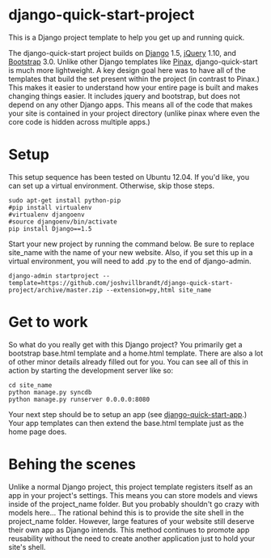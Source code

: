 django-quick-start-project
==================

This is a Django project template to help you get up and running quick.

The django-quick-start project builds on [Django](https://www.djangoproject.com/) 1.5, [jQuery](http://jquery.com/) 1.10, and [Bootstrap](http://getbootstrap.com/) 3.0. Unlike other Django templates like [Pinax](http://pinaxproject.com/), django-quick-start is much more lightweight. A key design goal here was to have all of the templates that build the set present within the project (in contrast to Pinax.) This makes it easier to understand how your entire page is built and makes changing things easier.
It includes jquery and bootstrap, but does not depend on any other Django apps. This means all of the code that makes your site is contained in your project directory (unlike pinax where even the core code is hidden across multiple apps.)

# Setup

This setup sequence has been tested on Ubuntu 12.04. If you'd like, you can set up a virtual environment. Otherwise, skip those steps.

    sudo apt-get install python-pip
    #pip install virtualenv
    #virtualenv djangoenv
    #source djangoenv/bin/activate
    pip install Django==1.5

Start your new project by running the command below. Be sure to replace site_name with the name of your new website. Also, if you set this up in a virtual environment, you will need to add .py to the end of django-admin.

    django-admin startproject --template=https://github.com/joshvillbrandt/django-quick-start-project/archive/master.zip --extension=py,html site_name

# Get to work

So what do you really get with this Django project? You primarily get a bootstrap base.html template and a home.html template. There are also a lot of other minor details already filled out for you. You can see all of this in action by starting the development server like so:

    cd site_name
    python manage.py syncdb
    python manage.py runserver 0.0.0.0:8080

Your next step should be to setup an app (see [django-quick-start-app](http://github.com/joshvillbrandt/django-quick-start-app).) Your app templates can then extend the base.html template just as the home page does.

# Behing the scenes

Unlike a normal Django project, this project template registers itself as an app in your project's settings. This means you can store models and views inside of the project_name folder. But you probably shouldn't go crazy with models here... The rational behind this is to provide the site shell in the project_name folder. However, large features of your website still deserve their own app as Django intends. This method continues to promote app reusability without the need to create another application just to hold your site's shell.
